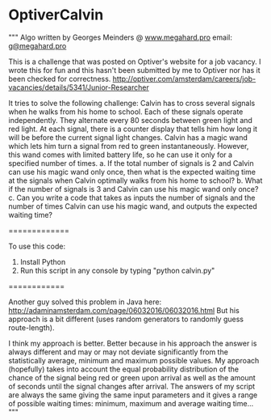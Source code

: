 # OptiverCalvin

"""
Algo written by Georges Meinders @ www.megahard.pro
email: g@megahard.pro 

This is a challenge that was posted on Optiver's website for a job vacancy.
I wrote this for fun and this hasn't been submitted by me to Optiver nor has 
it been checked for correctness. 
http://optiver.com/amsterdam/careers/job-vacancies/details/5341/Junior-Researcher

It tries to solve the following challenge: 
Calvin has to cross several signals when he walks from his home to school. Each of these signals operate independently. They alternate every 80 seconds between green light and red light. At each signal, there is a counter display that tells him how long it will be before the current signal light changes. Calvin has a magic wand which lets him turn a signal from red to green instantaneously. However, this wand comes with limited battery life, so he can use it only for a specified number of times.
a. If the total number of signals is 2 and Calvin can use his magic wand only once, then what is the expected waiting time at the signals when Calvin optimally walks from his home to school?
b. What if the number of signals is 3 and Calvin can use his magic wand only once?
c. Can you write a code that takes as inputs the number of signals and the number of times Calvin can use his magic wand, and outputs the expected waiting time?

=============

To use this code: 
1. Install Python
2. Run this script in any console by typing "python calvin.py"

============

Another guy solved this problem in Java here: http://adaminamsterdam.com/page/06032016/06032016.html
But his approach is a bit different (uses random generators to randomly guess route-length). 

I think my approach is better. Better because in his approach the answer is always different and may or may not deviate significantly from the statistically average, minimum and maximum possible values. My approach (hopefully) takes into account the equal probability distribution of the chance of the signal being red or green upon arrival as well as the amount of seconds until the signal changes after arrival. The answers of my script are always the same giving the same input parameters and it gives a range of possible waiting times: minimum, maximum and average waiting time... 
"""
